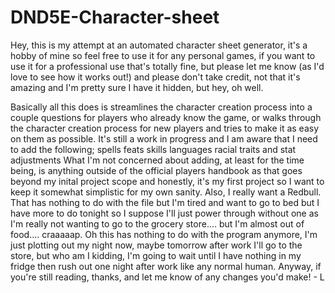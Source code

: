 # DND5E-Character-sheet
Hey, this is my attempt at an automated character sheet generator, it's a hobby of mine so feel free to use it for any personal games, if you want to use it for a professional use that's totally fine, but please let me know (as I'd love to see how it works out!) and please don't take credit, not that it's amazing and I'm pretty sure I have it hidden, but hey, oh well.

Basically all this does is streamlines the character creation process into a couple questions for players who already know the game, or walks through the character creation process for new players and tries to make it as easy on them as possible.  It's still a work in progress and I am aware that I need to add the following;
spells
feats
skills
languages
racial traits and stat adjustments
What I'm not concerned about adding, at least for the time being, is anything outside of the official players handbook as that goes beyond my inital project scope and honestly, it's my first project so I want to keep it somewhat simplistic for my own sanity.  Also, I really want a Redbull.  That has nothing to do with the file but I'm tired and want to go to bed but I have more to do tonight so I suppose I'll just power through without one as I'm really not wanting to go to the grocery store.... but I'm almost out of food.... craaaaap.  Oh this has nothing to do with the program anymore, I'm just plotting out my night now, maybe tomorrow after work I'll go to the store, but who am I kidding, I'm going to wait until I have nothing in my fridge then rush out one night after work like any normal human.  Anyway, if you're still reading, thanks, and let me know of any changes you'd make! - L
